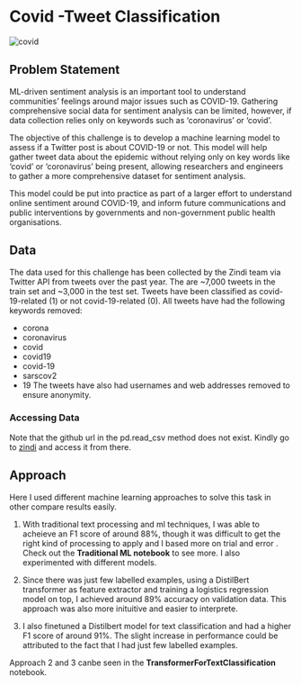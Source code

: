 # Covid -Tweet Classification


![covid](https://user-images.githubusercontent.com/70687495/180223270-13dd1044-dea8-4237-8f80-706231697ede.JPG)
## Problem Statement

ML-driven sentiment analysis is an important tool to understand communities’ feelings around major issues such as COVID-19. 
Gathering comprehensive social data for sentiment analysis can be limited, however, if data collection relies only on keywords such as ‘coronavirus’ or ‘covid’.

The objective of this challenge is to develop a machine learning model to assess if a Twitter post is about COVID-19 or not. 
This model will help gather tweet data about the epidemic without relying only on key words like ‘covid’ or ‘coronavirus’ being present,
allowing researchers and engineers to gather a more comprehensive dataset for sentiment analysis.

This model could be put into practice as part of a larger effort to understand online sentiment around COVID-19,
and inform future communications and public interventions by governments and non-government public health organisations.

## Data 
The data used for this challenge has been collected by the Zindi team 
via Twitter API from tweets over the past year. The are ~7,000 tweets in the train set and ~3,000 in the test set.
Tweets have been classified as covid-19-related (1) or not covid-19-related (0). All tweets have had the following keywords removed:

* corona
* coronavirus
* covid
* covid19
* covid-19
* sarscov2
* 19
The tweets have also had usernames and web addresses removed to ensure anonymity.

### Accessing Data

Note that the github url in the pd.read_csv method does not exist. Kindly 
go to [zindi](https://zindi.africa/competitions/zindiweekendz-learning-covid-19-tweet-classification-challenge/data) and access it from there.

## Approach 

Here I used different machine learning approaches to solve this task in other compare results easily.

1. With traditional text processing and ml techniques, I was able to acheieve an F1 score of around 88%, though it was difficult to get the right kind of processing to apply
and I based more on trial and error . Check out the **Traditional ML notebook**  to see more. I also experimented with different models. 


2. Since there was just few labelled examples, using a DistilBert transformer as feature extractor and training a logistics regression model on top,
I achieved around 89% accuracy on validation data. This approach was also more inituitive and easier to interprete.

3. I also finetuned a Distilbert model for text classification and had a higher F1 score of around 91%. The slight increase in 
performance could be attributed to the fact that I had just few labelled examples.

Approach 2 and 3 canbe seen in the **TransformerForTextClassification** notebook. 
